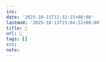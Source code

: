 ```yaml
---
ivs:
date: '2025-10-13T11:32:15+08:00'
lastmod: '2025-10-13T13:04:51+08:00'
title: 󰬑
url: 󰬑
tags: []
src:
note:
---
```

